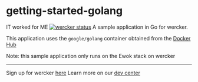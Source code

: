 getting-started-golang
======================
IT worked for ME
[![wercker status](https://app.wercker.com/status/161ed7b0be28c3d0670d1ba148977d70/m "wercker status")](https://app.wercker.com/project/bykey/161ed7b0be28c3d0670d1ba148977d70)
A sample application in Go for wercker.

This application uses the `google/golang` container obtained from the [Docker Hub](https://registry.hub.docker.com/u/google/golang/)

Note: this sample application only runs on the Ewok stack on wercker

---
Sign up for wercker [here](http://wercker.com)
Learn more on our [dev center](http://devcenter.wercker.com)

